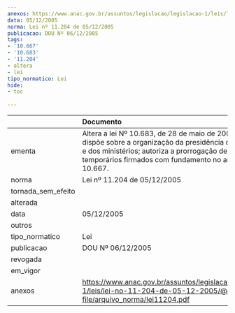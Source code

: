 ```yaml
---
anexos: https://www.anac.gov.br/assuntos/legislacao/legislacao-1/leis/lei-no-11-204-de-05-12-2005/@@display-file/arquivo_norma/lei11204.pdf
data: 05/12/2005
norma: Lei nº 11.204 de 05/12/2005
publicacao: DOU Nº 06/12/2005
tags:
- '10.667'
- '10.683'
- '11.204'
- altera
- lei
tipo_normatico: Lei
hide: 
- toc 
 
---
```


|                    | Documento                                                                                                                                                                                                                        |
|:-------------------|:---------------------------------------------------------------------------------------------------------------------------------------------------------------------------------------------------------------------------------|
| ementa             | Altera a lei Nº 10.683, de 28 de maio de 2003, que dispõe sobre a organização da presidência da república e dos ministérios; autoriza a prorrogação de contratos temporários firmados com fundamento no art. 23 d lei Nº 10.667. |
| norma              | Lei nº 11.204 de 05/12/2005                                                                                                                                                                                                      |
| tornada_sem_efeito |                                                                                                                                                                                                                                  |
| alterada           |                                                                                                                                                                                                                                  |
| data               | 05/12/2005                                                                                                                                                                                                                       |
| outros             |                                                                                                                                                                                                                                  |
| tipo_normatico     | Lei                                                                                                                                                                                                                              |
| publicacao         | DOU Nº 06/12/2005                                                                                                                                                                                                                |
| revogada           |                                                                                                                                                                                                                                  |
| em_vigor           |                                                                                                                                                                                                                                  |
| anexos             | https://www.anac.gov.br/assuntos/legislacao/legislacao-1/leis/lei-no-11-204-de-05-12-2005/@@display-file/arquivo_norma/lei11204.pdf                                                                                              |
